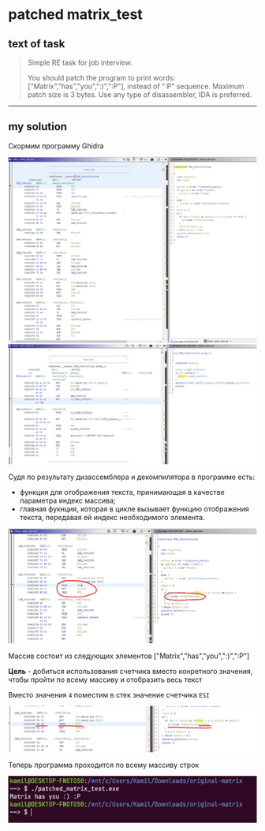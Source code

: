 # patched matrix_test
## text of task 
> Simple RE task for job interview.
>
> You should patch the program to print words: 
> ["Matrix","has","you",":)",":P"], instead of ":P" sequence.
> Maximum patch size is 3 bytes.
> Use any type of disassembler, IDA is preferred.
---
## my solution

Скормим программу Ghidra 

![image](img/main_fun.jpg)
![image](img/print_fun.jpg)

Судя по результату дизассемблера и декомпилятора в программе есть:
- функция для отображения текста, принимающая в качестве параметра индекс массива;
- главная фукнция, которая в цикле вызывает функцию отображения текста, передавая ей индекс необходимого элемента.

![image](img/analyze_of_code.jpg)

Массив состоит из следующих элементов ["Matrix","has","you",":)",":P"]

__Цель__ - добиться использования счетчика вместо конретного значения, чтобы пройти по всему массиву и отобразить весь текст 

Вместо значения `4` поместим в стек значение счетчика `ESI`

![image](img/after_patching.jpg)

Теперь программа проходится по всему массиву строк

![image](img/patching_result.jpg)

